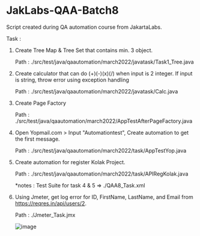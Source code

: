 # JakLabs-QAA-Batch8
Script created during QA automation course from JakartaLabs.

Task :
1. Create Tree Map & Tree Set that contains min. 3 object. 
   
   Path : ./src/test/java/qaautomation/march2022/javatask/Task1_Tree.java

2. Create calculator that can do (+)(-)(x)(/) when input is 2 integer. 
   If input is string, throw error using exception handling
   
   Path : ./src/test/java/qaautomation/march2022/javatask/Calc.java

3. Create Page Factory
   
   Path : ./src/test/java/qaautomation/march2022/AppTestAfterPageFactory.java

4. Open Yopmail.com > Input "Automationtest", Create automation to get the first message.
   
   Path : ./src/test/java/qaautomation/march2022/task/AppTestYop.java

5. Create automation for register Kolak Project.
   
   Path : ./src/test/java/qaautomation/march2022/task/APIRegKolak.java 
   
   *notes : Test Suite for task 4 & 5 => ./QAA8_Task.xml
   
6. Using Jmeter, get log error for ID, FirstName, LastName, and Email from https://reqres.in/api/users/2.
   
   Path : ./Jmeter_Task.jmx
   
   ![image](https://user-images.githubusercontent.com/53549608/168093213-14dbf4ff-1684-4963-b1f0-b99e3689d85e.png)

